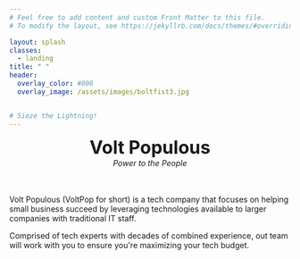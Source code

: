 ```yaml
---
# Feel free to add content and custom Front Matter to this file.
# To modify the layout, see https://jekyllrb.com/docs/themes/#overriding-theme-defaults

layout: splash
classes:
  - landing
title: " "
header:
  overlay_color: #808
  overlay_image: /assets/images/boltfist3.jpg


# Sieze the Lightning!
---
```

<center><font size="+3"><b>Volt Populous</b></font></center>
<center><i>Power to the People</i></center>
<br><br>

Volt Populous (VoltPop for short) is a tech company that focuses on helping small business succeed by leveraging technologies available to larger companies with traditional IT staff.

Comprised of tech experts with decades of combined experience, out team will work with you to ensure you're maximizing your tech budget.
